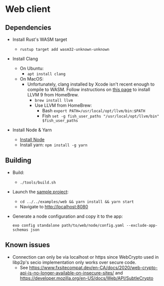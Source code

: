# Web client

## Dependencies
* Install Rust's WASM target
    * `rustup target add wasm32-unknown-unknown`
    
* Install Clang
    * On Ubuntu: 
        * `apt install clang`
    * On MacOS: 
        * Unfortunately, clang installed by Xcode isn't recent enough to compile to WASM. Follow instructions on 
          [this page](https://00f.net/2019/04/07/compiling-to-webassembly-with-llvm-and-clang/)
          to install LLVM 9 from HomeBrew.
            * `brew install llvm`
            * Use LLVM from HomeBrew:
                * Bash `export PATH=/usr/local/opt/llvm/bin:$PATH`
                * Fish `set -g fish_user_paths "/usr/local/opt/llvm/bin" $fish_user_paths`

* Install Node & Yarn
    * [Install Node](https://github.com/nodesource/distributions/blob/master/README.md#debinstall)
    * Install yarn: `npm install -g yarn`

## Building
* Build:
    * `./tools/build.sh`

* Launch the [sample project](../../examples/web):
    * `cd ../../examples/web && yarn install && yarn start`
    * Navigate to [http://localhost:8080](http://localhost:8080)

* Generate a node configuration and copy it to the app:

  `exo config standalone path/to/web/node/config.yaml --exclude-app-schemas json`


## Known issues
* Connection can only be via localhost or https since WebCrypto used in libp2p's secio implementation only works over secure code.
  * See https://www.fxsitecompat.dev/en-CA/docs/2020/web-crypto-api-is-no-longer-available-on-insecure-sites/ and
        https://developer.mozilla.org/en-US/docs/Web/API/SubtleCrypto
